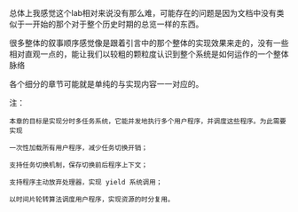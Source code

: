 总体上我感觉这个lab相对来说没有那么难，可能存在的问题是因为文档中没有类似于一开始的那个对于整个历史时期的总览一样的东西。

很多整体的叙事顺序感觉像是跟着引言中的那个整体的实现效果来走的，没有一些相对直观一点的，能让我们以较粗的颗粒度认识到整个系统是如何运作的一个整体脉络

各个细分的章节可能就是单纯的与实现内容一一对应的。

注：
```
本章的目标是实现分时多任务系统，它能并发地执行多个用户程序，并调度这些程序。为此需要实现

一次性加载所有用户程序，减少任务切换开销；

支持任务切换机制，保存切换前后程序上下文；

支持程序主动放弃处理器，实现 yield 系统调用；

以时间片轮转算法调度用户程序，实现资源的时分复用。
```
